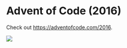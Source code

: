 
# Advent of Code (2016)
Check out https://adventofcode.com/2016.

![](calendar.svg)
               
